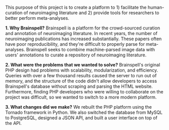This purpose of this project is to create a platform to 1) facilitate the human-curation of neuroimaging literature and 2) provide tools for researchers to better perform meta-analyses.

**1. Why Brainspell?**
Brainspell is a platform for the crowd-sourced curation and annotation of neuroimaging literature. In recent years, the number of neuroimaging publications has increased substantially. These papers often have poor reproducibility, and they're difficult to properly parse for meta-analyses. Brainspell seeks to combine machine-parsed image data with users' annotations to curate a repository of neuroimaging literature.  


**2. What were the problems that we wanted to solve?**
Brainspell's original PHP design had problems with scalability, modularization, and efficiency. Queries with over a few thousand results caused the server to run out of memory, and the structure of the code didn't allow developers to access Brainspell's database without scraping and parsing the HTML website. Furthermore, finding PHP developers who were willing to collaborate on the project was difficult, so we wanted to switch to a more modern platform.

**3. What changes did we make?**
We rebuilt the PHP platform using the Tornado framework in Python. We also switched the database from MySQL to PostgreSQL, designed a JSON API, and built a user interface on top of the API.